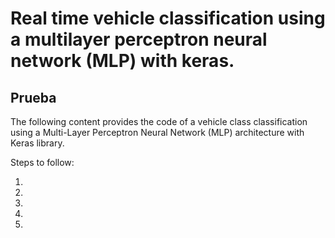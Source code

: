 # Real time vehicle classification using a multilayer perceptron neural network (MLP) with keras.

## Prueba

The following content provides the code of a vehicle class classification using a Multi-Layer Perceptron Neural Network (MLP) architecture with Keras library.

Steps to follow:

1.
2.
3.
4.
5.

